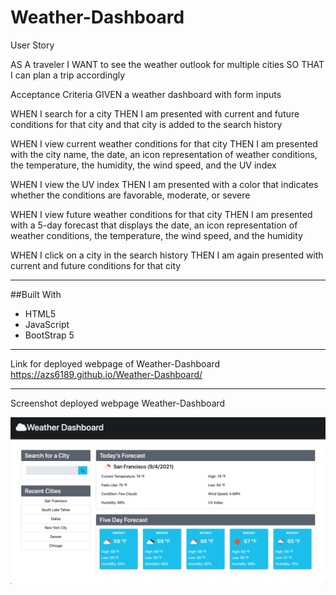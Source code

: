# Weather-Dashboard

User Story

AS A traveler
I WANT to see the weather outlook for multiple cities
SO THAT I can plan a trip accordingly

Acceptance Criteria
GIVEN a weather dashboard with form inputs

WHEN I search for a city
THEN I am presented with current and future conditions for that city and that city is added to the search history

WHEN I view current weather conditions for that city
THEN I am presented with the city name, the date, an icon representation of weather conditions, the temperature, the humidity, the wind speed, and the UV index

WHEN I view the UV index
THEN I am presented with a color that indicates whether the conditions are favorable, moderate, or severe

WHEN I view future weather conditions for that city
THEN I am presented with a 5-day forecast that displays the date, an icon representation of weather conditions, the temperature, the wind speed, and the humidity

WHEN I click on a city in the search history
THEN I am again presented with current and future conditions for that city

---

##Built With

- HTML5
- JavaScript
- BootStrap 5

---

Link for deployed webpage of Weather-Dashboard
https://azs6189.github.io/Weather-Dashboard/

---

Screenshot deployed webpage Weather-Dashboard

![Weather-Dashboard](images/weather-dashboard.png)
